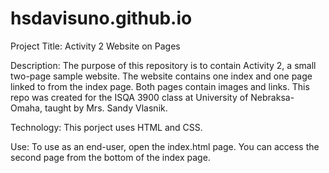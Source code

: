 # hsdavisuno.github.io

 Project Title: Activity 2 Website on Pages

 Description: The purpose of this repository is to contain Activity 2, a small two-page sample website. The website contains one index and one page linked to from the index page. Both pages contain images and links. This repo was created for the ISQA 3900 class at University of Nebraksa-Omaha, taught by Mrs. Sandy Vlasnik. 

 Technology: This porject uses HTML and CSS.

 Use: To use as an end-user, open the index.html page. You can access the second page from the bottom of the index page. 
